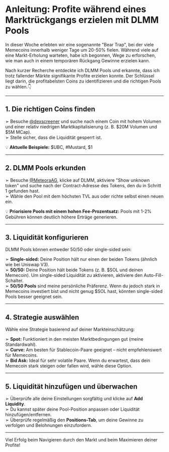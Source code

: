 # Anleitung: Profite während eines Marktrückgangs erzielen mit DLMM Pools

In dieser Woche erlebten wir eine sogenannte "Bear Trap", bei der viele Memecoins innerhalb weniger Tage um 20-50% fielen. Während viele auf eine Markt-Erholung warteten, habe ich begonnen, Wege zu erforschen, wie man auch in einem temporären Rückgang Gewinne erzielen kann.

Nach kurzer Recherche entdeckte ich DLMM Pools und erkannte, dass ich trotz fallender Märkte signifikante Profite erzielen konnte. Der Schlüssel liegt darin, die profitabelsten Coins zu identifizieren und die richtigen Pools zu wählen.👇

---

## 1. Die richtigen Coins finden

➢ Besuche [@dexscreener](https://dexscreener.com) und suche nach einem Coin mit hohem Volumen und einer relativ niedrigen Marktkapitalisierung (z. B. $20M Volumen und $5M MCap).  
➢ Stelle sicher, dass die Liquidität gesperrt ist.  

💡 **Aktuelle Beispiele:** $UBC, #Mustard, $1

---

## 2. DLMM Pools erkunden

➢ Besuche [@MeteoraAG](https://meteora.ag), klicke auf DLMM, aktiviere "Show unknown token" und suche nach der Contract-Adresse des Tokens, den du in Schritt 1 gefunden hast.  
➢ Wähle den Pool mit dem höchsten TVL aus oder richte selbst einen neuen ein.  

💡 **Priorisiere Pools mit einem hohen Fee-Prozentsatz:** Pools mit 1-2% Gebühren können deutlich höhere Erträge generieren.

---

## 3. Liquidität konfigurieren

DLMM Pools können entweder 50/50 oder single-sided sein:

➢ **Single-sided:** Deine Position hält nur einen der beiden Tokens (ähnlich wie bei Uniswap V3).  
➢ **50/50:** Deine Position hält beide Tokens (z. B. $SOL und deinen Memecoin). Um single-sided Liquidität zu aktivieren, aktiviere den Auto-Fill-Schalter.  
➢ **50/50 Pools** sind meine persönliche Präferenz. Wenn du jedoch stark in Memecoins investiert bist und nicht genug $SOL hast, könnten single-sided Pools besser geeignet sein.

---

## 4. Strategie auswählen

Wähle eine Strategie basierend auf deiner Markteinschätzung:

➢ **Spot:** Funktioniert in den meisten Marktbedingungen gut (meine Standardwahl).  
➢ **Curve:** Am besten für Stablecoin-Paare geeignet – nicht empfehlenswert für Memecoins.  
➢ **Bid Ask:** Ideal für sehr volatile Paare. Wenn du erwartest, dass dein Memecoin stark steigen oder fallen wird, wähle diese Option.

---

## 5. Liquidität hinzufügen und überwachen

➢ Überprüfe alle deine Einstellungen sorgfältig und klicke auf **Add Liquidity**.  
➢ Du kannst später deine Pool-Position anpassen oder Liquidität hinzufügen/entfernen.  
➢ Überprüfe regelmäßig den **Positions-Tab**, um deine Gewinne zu verfolgen und Belohnungen einzufordern.  

---

Viel Erfolg beim Navigieren durch den Markt und beim Maximieren deiner Profite!